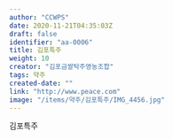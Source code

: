 ```yaml
---
author: "CCWPS"
date: 2020-11-21T04:35:03Z
draft: false
identifier: "aa-0006"
title: 김포특주
weight: 10
creator: "김포금쌀탁주영농조합"
tags: 약주
created-date: ""
link: "http://www.peace.com"
image: "/items/약주/김포특주/IMG_4456.jpg"
---
```


김포특주